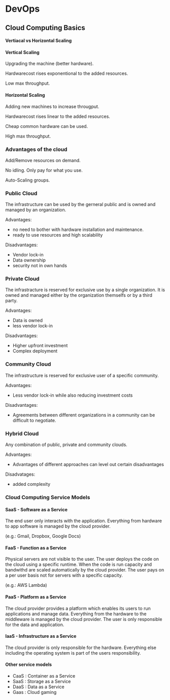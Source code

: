 # DevOps

## Cloud Computing Basics

#### Vertiacal vs Horizontal Scaling

#### Vertical Scaling

Upgrading the machine (better hardware).

Hardwarecost rises exponentional to the added resources.

Low max throughput.

#### Horizontal Scaling

Adding new machines to increase througput.

Hardwarecost rises linear to the added resources.

Cheap common hardware can be used.

High max throughput.

### Advantages of the cloud

Add/Remove resources on demand.

No idling. Only pay for what you use.

Auto-Scaling groups.

### Public Cloud

The infrastructure can be used by the gerneral public and is owned and managed by an organization.

Advantages:
- no need to bother with hardware installation and maintenance.
- ready to use resources and high scalability

Disadvantages:
- Vendor lock-in
- Data ownership
- security not in own hands

### Private Cloud

The infrastracture is reserved for exclusive use by a single organization. It is owned and managed either by the organization themselfs or by a third party.

Advantages:
- Data is owned
- less vendor lock-in

Disadvantages:
- Higher upfront investment
- Complex deployment

### Community Cloud

The infrastructure is reserved for exclusive user of a specific community.

Advantages:
- Less vendor lock-in while also reducing investment costs

Disadvantages:
- Agreements between different organizations in a community can be difficult to negotiate.

### Hybrid Cloud

Any combination of public, private and community clouds.

Advantages:
- Advantages of different approaches can level out certain disadvantages

Disadvatages:
- added complexity

### Cloud Computing Service Models

#### SaaS - Software as a Service

The end user only interacts with the application.
Everything from hardware to app software is managed by the cloud provider.

(e.g.: Gmail, Dropbox, Google Docs)

#### FaaS - Function as a Service

Physical servers are not visible to the user. The user deploys the code on the cloud using a specific runtime.
When the code is run capacity and bandwithd are scaled automatically by the cloud provider.
The user pays on a per user basis not for servers with a specific capacity.

(e.g.: AWS Lambda)

#### PaaS - Platform as a Service

The cloud provider provides a platform which enables its users to run applications and manage data.
Everything from the hardware to the middleware is managed by the cloud provider.
The user is only responsible for the data and application.

#### IaaS - Infrastructure as a Service

The cloud provider is only responsible for the hardware.
Everything else including the operating system is part of the users responsibility.

#### Other service models

- CaaS : Container as a Service
- SaaS : Storage as a Service
- DaaS : Data as a Service
- Gaas : Cloud gaming